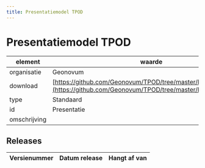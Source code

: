 ```yaml
---
title: Presentatiemodel TPOD
---
```


# Presentatiemodel TPOD

|element|waarde|
|-----|------|
| organisatie  |Geonovum|
| download  | [https://github.com/Geonovum/TPOD/tree/master/Presentatiemodel](<https://github.com/Geonovum/TPOD/tree/master/Presentatiemodel>)|
| type  |Standaard|
| id  |Presentatie|
| omschrijving  ||

## Releases

|Versienummer|Datum release|Hangt af van
|-------|-------|-----|

